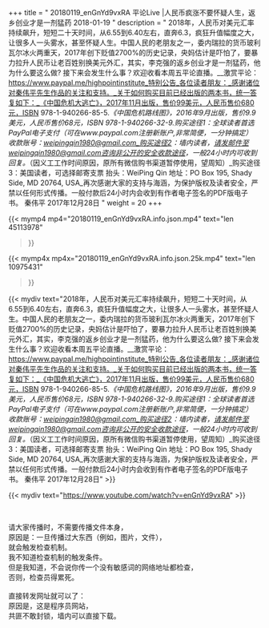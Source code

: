 +++
title = " 20180119_enGnYd9vxRA 平论Live |人民币疯涨不要怀疑人生，返乡创业才是一剂猛药 2018-01-19 "
description = " 2018年，人民币对美元汇率持续飙升，短短二十天时间，从6.55到6.40左右，直奔6.3，疯狂升值幅度之大，让很多人一头雾水，甚至怀疑人生。中国人民的老朋友之一，委内瑞拉的货币玻利瓦尔冰火两重天，2017年创下贬值2700%的历史记录，央妈估计是吓怕了，要暴力拉升人民币让老百姓别换美元外汇，其实，李克强的返乡创业才是一剂猛药，他为什么要这么做? 接下来会发生什么事？欢迎收看本周五平论直播。__激赏平论：https://www.paypal.me/highpointinstitute_特别公告_各位读者朋友：_感谢诸位对秦伟平先生作品的关注和支持。_关于如何购买目前已经出版的两本书，统一答复如下：_《中国危机大逃亡》，2017年11月出版，售价99美元，人民币售价680元，ISBN 978-1-940266-85-5._《中国危机路线图》，2016年9月出版，售价9.9美元，人民币售价68元，ISBN 978-1-940266-32-9._购买途径1：全球读者首选 PayPal电子支付_（可在www.paypal.com注册新账户,非常简便，一分钟搞定）     收款账号：weipingqin1980@gmail.com_购买途径2：墙内读者，请发邮件至weipingqin1980@gmail.com咨询非公开的安全收款途径，一般24小时内可收到回复。_（因义工工作时间原因，原所有微信购书渠道暂停使用，望周知）_购买途径3：美国读者，可选择邮寄支票     抬头：WeiPing Qin     地址：PO Box 195, Shady Side, MD 20764, USA_再次感谢大家的支持与海涵，为保护版权及读者安全，严禁以任何形式传播。一般付款后24小时内会收到有作者电子签名的PDF版电子书。     秦伟平     2017年12月28日 "
weight = 20
+++

{{< mymp4 mp4="20180119_enGnYd9vxRA.info.json.mp4" 
text="len 45113978"
>}}

{{< mymp4x  mp4x="20180119_enGnYd9vxRA.info.json.25k.mp4"
text="len 10975431"
>}}


{{< mydiv text="2018年，人民币对美元汇率持续飙升，短短二十天时间，从6.55到6.40左右，直奔6.3，疯狂升值幅度之大，让很多人一头雾水，甚至怀疑人生。中国人民的老朋友之一，委内瑞拉的货币玻利瓦尔冰火两重天，2017年创下贬值2700%的历史记录，央妈估计是吓怕了，要暴力拉升人民币让老百姓别换美元外汇，其实，李克强的返乡创业才是一剂猛药，他为什么要这么做? 接下来会发生什么事？欢迎收看本周五平论直播。__激赏平论：https://www.paypal.me/highpointinstitute_特别公告_各位读者朋友：_感谢诸位对秦伟平先生作品的关注和支持。_关于如何购买目前已经出版的两本书，统一答复如下：_《中国危机大逃亡》，2017年11月出版，售价99美元，人民币售价680元，ISBN 978-1-940266-85-5._《中国危机路线图》，2016年9月出版，售价9.9美元，人民币售价68元，ISBN 978-1-940266-32-9._购买途径1：全球读者首选 PayPal电子支付_（可在www.paypal.com注册新账户,非常简便，一分钟搞定）     收款账号：weipingqin1980@gmail.com_购买途径2：墙内读者，请发邮件至weipingqin1980@gmail.com咨询非公开的安全收款途径，一般24小时内可收到回复。_（因义工工作时间原因，原所有微信购书渠道暂停使用，望周知）_购买途径3：美国读者，可选择邮寄支票     抬头：WeiPing Qin     地址：PO Box 195, Shady Side, MD 20764, USA_再次感谢大家的支持与海涵，为保护版权及读者安全，严禁以任何形式传播。一般付款后24小时内会收到有作者电子签名的PDF版电子书。     秦伟平     2017年12月28日" >}}
<br>

{{< mydiv text="https://www.youtube.com/watch?v=enGnYd9vxRA" >}}


<br>

请大家传播时，不需要传播文件本身，<br>
原因是：一旦传播过大东西（例如，图片，文件），<br>
就会触发检查机制。<br>
我不知道检查机制的触发条件。<br>
但是我知道，不会说你传一个没有敏感词的网络地址都检查，<br>
否则，检查员得累死。<br><br>
直接转发网址就可以了：<br>
原因是，这是程序员网站，<br>
共匪不敢封锁，墙内可以直接下载。


